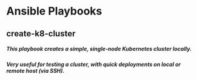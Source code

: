# Ansible Playbooks

## create-k8-cluster
##### This playbook creates a simple, single-node Kubernetes cluster locally.
##### Very useful for testing a cluster, with quick deployments on local or remote host (via SSH).
